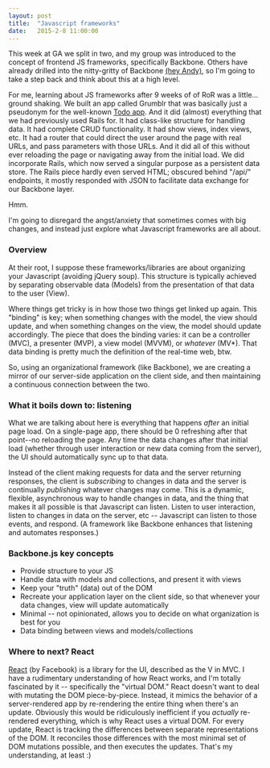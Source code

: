```yaml
---
layout: post
title:  "Javascript frameworks"
date:   2015-2-8 11:00:00
---
```


This week at GA we split in two, and my group was introduced to the concept of frontend JS frameworks, specifically Backbone. Others have already drilled into the nitty-gritty of Backbone [(hey Andy)](http://andrewsunglaekim.github.io/What-Is-this-Backbone-dont-hurt-me/), so I'm going to take a step back and think about this at a high level.

For me, learning about JS frameworks after 9 weeks of of RoR was a little... ground shaking. We built an app called Grumblr that was basically just a pseudonym for the well-known [Todo app](http://todomvc.com/). And it did (almost) everything that we had previously used Rails for. It had class-like structure for handling data. It had complete CRUD functionality. It had show views, index views, etc. It had a router that could direct the user around the page with real URLs, and pass parameters with those URLs. And it did all of this without ever reloading the page or navigating away from the initial load. We did incorporate Rails, which now served a singular purpose as a persistent data store. The Rails piece hardly even served HTML; obscured behind "/api/" endpoints, it mostly responded with JSON to facilitate data exchange for our Backbone layer.

Hmm.

I'm going to disregard the angst/anxiety that sometimes comes with big changes, and instead just explore what Javascript frameworks are all about.


### **Overview**

At their root, I suppose these frameworks/libraries are about organizing your Javascript (avoiding jQuery soup). This structure is typically achieved by separating observable data (Models) from the presentation of that data to the user (View).

Where things get tricky is in how those two things get linked up again. This "binding" is key; when something changes with the model, the view should update, and when something changes on the view, the model should update accordingly. The piece that does the binding varies: it can be a controller (MVC), a presenter (MVP), a view model (MVVM), or *whatever* (MV*). That data binding is pretty much the definition of the real-time web, btw. 

So, using an organizational framework (like Backbone), we are creating a mirror of our server-side application on the client side, and then maintaining a continuous connection between the two.


### **What it boils down to: listening**

What we are talking about here is everything that happens *after* an initial page load. On a single-page app, there should be 0 refreshing after that point--no reloading the page. Any time the data changes after that initial load (whether through user interaction or new data coming from the server), the UI should automatically sync up to that data. 

Instead of the client making requests for data and the server returning responses, the client is *subscribing* to changes in data and the server is continually *publishing* whatever changes may come. This is a dynamic, flexible, asynchronous way to handle changes in data, and the thing that makes it all possible is that Javascript can listen. Listen to user interaction, listen to changes in data on the server, etc -- Javascript can listen to those events, and respond. (A framework like Backbone enhances that listening and automates responses.)


### **Backbone.js key concepts**
-	Provide structure to your JS
-	Handle data with models and collections, and present it with views
-	Keep your "truth" (data) out of the DOM
-	Recreate your application layer on the client side, so that whenever your data changes, view will update automatically
-	Minimal -- not opinionated, allows you to decide on what organization is best for you
-	Data binding between views and models/collections


### **Where to next? React**

[React](http://facebook.github.io/react/index.html) (by Facebook) is a library for the UI, described as the V in MVC. I have a rudimentary understanding of how React works, and I'm totally fascinated by it -- specifically the "virtual DOM." React doesn't want to deal with mutating the DOM piece-by-piece. Instead, it mimics the behavior of a server-rendered app by re-rendering the entire thing when there's an update. Obviously this would be ridiculously inefficient if you *actually* re-rendered everything, which is why React uses a virtual DOM. For every update, React is tracking the differences between separate representations of the DOM. It reconciles those differences with the most minimal set of DOM mutations possible, and then executes the updates. That's my understanding, at least :)
